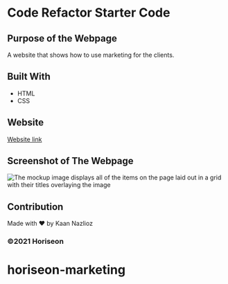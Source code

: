 # Code Refactor Starter Code
## Purpose of the Webpage 
A website that shows how to use marketing for the clients.

## Built With
* HTML
* CSS

## Website
[Website link](https://nazliozemrek.github.io/horiseon-marketing/)
## Screenshot of The Webpage
![The mockup image displays all of the items on the page laid out in a grid with their titles overlaying the image](./main/assets/images/ssforhoriseon.png)
## Contribution
 
Made with ❤️ by Kaan Nazlioz

### ©️2021 Horiseon
# horiseon-marketing
